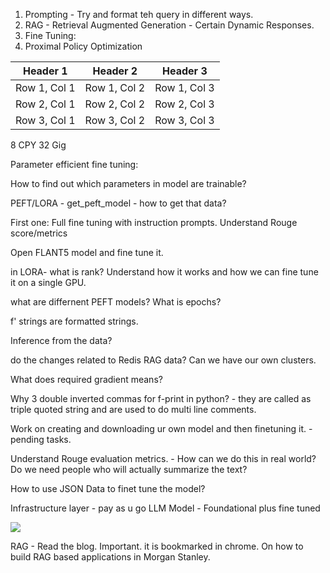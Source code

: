 1. Prompting -  Try and format teh query in different ways.
2. RAG -  Retrieval Augmented Generation - Certain Dynamic Responses.
3. Fine Tuning:
4. Proximal Policy Optimization


| Header 1 | Header 2 | Header 3 |
| ---------|----------|----------|
| Row 1, Col 1 | Row 1, Col 2 | Row 1, Col 3 |
| Row 2, Col 1 | Row 2, Col 2 | Row 2, Col 3 |
| Row 3, Col 1 | Row 3, Col 2 | Row 3, Col 3 |
8 CPY 32 Gig

Parameter efficient fine tuning:

How to find out which parameters in model are trainable?


PEFT/LORA  - get_peft_model - how to get that data?

First one: Full fine tuning with instruction prompts.
Understand Rouge score/metrics

Open FLANT5 model and fine tune it.



in LORA-  what is rank? Understand how it works and how we can fine tune it on a single GPU.

what are differnent PEFT models?
What is epochs?

f' strings are formatted strings.

Inference from the data?

do the changes related to Redis RAG data? Can we have 
our  own clusters.


What does required gradient means?

Why 3 double inverted commas for f-print in python? - they are called as triple quoted string
and are used to do multi line comments.

Work on creating and downloading ur own model and then finetuning it. -  pending tasks.

Understand Rouge evaluation metrics. - How can we do this in real world? Do we need people who will actually 
summarize the text?

How to use JSON Data to finet tune the model?


Infrastructure layer -  pay as u go 
LLM Model -  Foundational plus fine tuned

![](/Users/bharatsavanur/Desktop/projects/personal_git/cloud-2.0/docs_notes/docs_notes/llm/img.png)

RAG - Read the blog. Important. it is bookmarked in chrome. On how to build 
RAG based applications in Morgan Stanley.




































